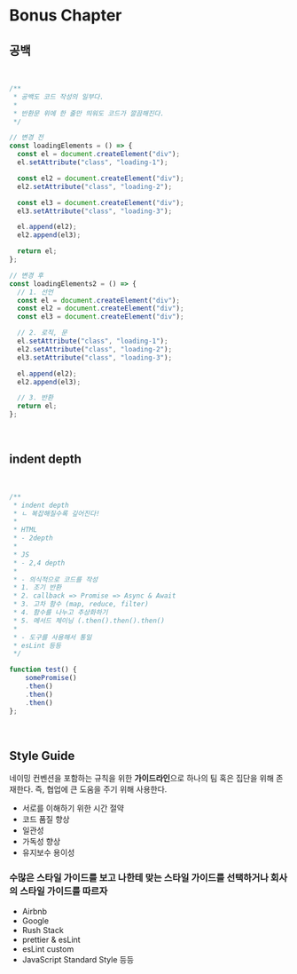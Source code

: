 # Bonus Chapter 

## 공백 

<br>

```javascript
/**
 * 공백도 코드 작성의 일부다.
 *
 * 반환문 위에 한 줄만 띄워도 코드가 깔끔해진다.
 */

// 변경 전
const loadingElements = () => {
  const el = document.createElement("div");
  el.setAttribute("class", "loading-1");

  const el2 = document.createElement("div");
  el2.setAttribute("class", "loading-2");

  const el3 = document.createElement("div");
  el3.setAttribute("class", "loading-3");

  el.append(el2);
  el2.append(el3);

  return el;
};

// 변경 후
const loadingElements2 = () => {
  // 1. 선언
  const el = document.createElement("div");
  const el2 = document.createElement("div");
  const el3 = document.createElement("div");

  // 2. 로직, 문
  el.setAttribute("class", "loading-1");
  el2.setAttribute("class", "loading-2");
  el3.setAttribute("class", "loading-3");

  el.append(el2);
  el2.append(el3);

  // 3. 반환
  return el;
};

```

<br>

## indent depth

<br>

```javascript
/**
 * indent depth
 * ㄴ 복잡해질수록 깊어진다! 
 * 
 * HTML
 * - 2depth
 * 
 * JS
 * - 2,4 depth 
 * 
 * - 의식적으로 코드를 작성
 * 1. 조기 반환
 * 2. callback => Promise => Async & Await
 * 3. 고차 함수 (map, reduce, filter)
 * 4. 함수를 나누고 추상화하기
 * 5. 메서드 체이닝 (.then().then().then()
 * 
 * - 도구를 사용해서 통일 
 * esLint 등등 
 */

function test() {
    somePromise()
    .then()
    .then()
    .then()
};
```

<br>

## Style Guide

네이밍 컨벤션을 포함하는 규칙을 위한 **가이드라인**으로 하나의 팀 혹은 집단을 위해 존재한다. 즉, 협업에 큰 도움을 주기 위해 사용한다.

- 서로를 이해하기 위한 시간 절약
- 코드 품질 향상
- 일관성
- 가독성 향상
- 유지보수 용이성


### 수많은 스타일 가이드를 보고 나한테 맞는 스타일 가이드를 선택하거나 회사의 스타일 가이드를 따르자 
- Airbnb
- Google
- Rush Stack 
- prettier & esLint 
- esLint custom 
- JavaScript Standard Style 등등 